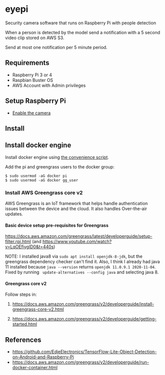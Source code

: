 # eyepi

Security camera software that runs on Raspberry Pi with people detection

When a person is detected by the model send a notification with a 5 second video clip stored on AWS S3.

Send at most one notification per 5 minute period.

## Requirements

* Raspberry Pi 3 or 4
* Raspbian Buster OS
* AWS Account with Admin privileges

## Setup Raspberry Pi

* [Enable the camera](https://www.raspberrypi.org/documentation/configuration/camera.md)

## Install


## Install docker engine

Install docker engine using [the convenience script](https://docs.docker.com/engine/install/debian/#install-using-the-convenience-script).

Add the pi and greengrass users to the docker group:

```
$ sudo usermod -aG docker pi
$ sudo usermod -aG docker gg_user
```


### Install AWS Greengrass core v2

AWS Greengrass is an IoT framework that helps handle authentication issues between the device and the cloud.  It also handles Over-the-air updates.

#### Basic device setup pre-requisites for Greengrass

https://docs.aws.amazon.com/greengrass/latest/developerguide/setup-filter.rpi.html (and https://www.youtube.com/watch?v=LqOEfjygID0&t=440s)

NOTE: I installed java8 via `sudo apt install openjdk-8-jdk`, but the greengrass dependency checker can't find it.  Also, I think I already had java 11 installed because `java --version` returns `openjdk 11.0.9.1 2020-11-04`.  Fixed by running ` update-alternatives --config java` and selecting java 8.

#### Greengrass core v2

Follow steps in:

1. https://docs.aws.amazon.com/greengrass/v2/developerguide/install-greengrass-core-v2.html

1. https://docs.aws.amazon.com/greengrass/v2/developerguide/getting-started.html



## References

* https://github.com/EdjeElectronics/TensorFlow-Lite-Object-Detection-on-Android-and-Raspberry-Pi
* https://docs.aws.amazon.com/greengrass/v2/developerguide/run-docker-container.html
